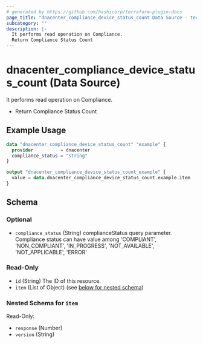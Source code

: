 ```yaml
---
# generated by https://github.com/hashicorp/terraform-plugin-docs
page_title: "dnacenter_compliance_device_status_count Data Source - terraform-provider-dnacenter"
subcategory: ""
description: |-
  It performs read operation on Compliance.
  Return Compliance Status Count
---
```


# dnacenter_compliance_device_status_count (Data Source)

It performs read operation on Compliance.

- Return Compliance Status Count

## Example Usage

```terraform
data "dnacenter_compliance_device_status_count" "example" {
  provider          = dnacenter
  compliance_status = "string"
}

output "dnacenter_compliance_device_status_count_example" {
  value = data.dnacenter_compliance_device_status_count.example.item
}
```

<!-- schema generated by tfplugindocs -->
## Schema

### Optional

- `compliance_status` (String) complianceStatus query parameter. Compliance status can have value among 'COMPLIANT', 'NON_COMPLIANT', 'IN_PROGRESS', 'NOT_AVAILABLE', 'NOT_APPLICABLE', 'ERROR'

### Read-Only

- `id` (String) The ID of this resource.
- `item` (List of Object) (see [below for nested schema](#nestedatt--item))

<a id="nestedatt--item"></a>
### Nested Schema for `item`

Read-Only:

- `response` (Number)
- `version` (String)


